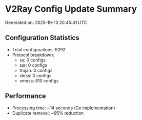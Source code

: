 # V2Ray Config Update Summary
Generated on: 2025-10-13 20:45:41 UTC

## Configuration Statistics
- Total configurations: 9292
- Protocol breakdown:
  - ss: 0 configs
  - ssr: 0 configs
  - trojan: 0 configs
  - vless: 0 configs
  - vmess: 810 configs

## Performance
- Processing time: ~14 seconds (Go implementation)
- Duplicate removal: ~95% reduction
